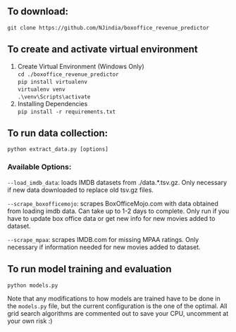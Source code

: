## To download:

`git clone https://github.com/NJindia/boxoffice_revenue_predictor`

## To create and activate virtual environment 
  1. Create Virtual Environment (Windows Only)  
  `cd ./boxoffice_revenue_predictor`  
  `pip install virtualenv`  
  `virtualenv venv`  
  `.\venv\Scripts\activate`
  2. Installing Dependencies  
  `pip install -r requirements.txt`
## To run data collection:

`python extract_data.py [options]`

### Available Options:

``--load_imdb_data``: loads IMDB datasets from ./data.*.tsv.gz. Only necessary if new data downloaded to replace old
tsv.gz files.

``--scrape_boxofficemojo``: scrapes BoxOfficeMojo.com with data obtained from loading imdb data. Can take up to 1-2 days
to complete. Only run if you have to update box office data or get new info for new movies added to dataset.

``--scrape_mpaa``: scrapes IMDB.com for missing MPAA ratings. Only necessary if information needed for new movies added
to dataset.

## To run model training and evaluation

`python models.py`

Note that any modifications to how models are trained have to be done in the `models.py` file, but the current
configuration is the one of the optimal. All grid search algorithms are commented out to save your CPU, uncomment at
your own risk :)